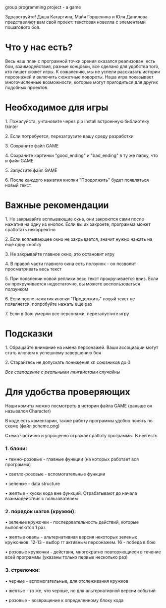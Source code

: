 group programming project - a game


Здравствуйте! Даша Катаргина, Майя Горшенина и Юля Данилова представляют вам свой проект: текстовая новелла с элементами пошагового боя.

<h1>Что у нас есть?</h1>
<p>Весь наш план с програмной точки зрения оказался реализован: есть бои, взаимодействия, разные концовки, все сделано для удобства того, кто пишет сюжет игры.
К сожалению, мы не успели рассказать истории персонажей и включить сюжетные повороты.
Наша игра показывает многочисленные возможности, которые могут пригодиться для других подобных проектов.</p>

<h1>Необходимое для игры</h1>
<p>1. Пожалуйста, учтановите через pip install встроенную библиотеку tkinter</p>
<p>2. Если потребуется, перезагрузите вашу среду разработки</p>
<p>3. Cохраните файл GAME</p>
<p>4. Сохраните картинки "good_ending" и "bad_ending" в ту же папку, что и файл GAME</p>
<p>5. Запустите файл GAME</p>
<p>6. После каждого нажатия кнопки "Продолжить" будет появляться новый текст</p>

<h1>Важные рекомендации</h1>
<p>1. Не закрывайте всплывающие окна, они закроются сами после нажатия на одну из кнопок. Если вы их закроете, программа может сработать некорректно</p>
<p>2. Если всплывающее окно не закрывается, значит нужно нажать на еще одну кнопку</p>
<p>3. Не закрывайте главное окно, это остановит игру</p>
<p>4. В правой части главного окна есть ползунок - он позволит просматривать весь текст</p>
<p>5. При появлении новой реплики весь текст прокручивается вниз. Если он прокручивается недостаточно, вы можете воспользоваться ползунком</p>
<p>6. Если после нажатия кнопки "Продолжить" новый текст не появляется, попробуйте нажать еще раз</p>
<p>7. Если в бою умерли все персонажи, перезапустите игру</p>

<h1>Подсказки</h1>
<p>1. Обращайте внимание на имена персонажей. Ваши ассоциации могут стать ключом к успешному завершению боя</p>
<p>2. Старайтесь не допускать понижения хп союзников до 0</p>
<p><i>Все совпадение с реальными лингвистами случайны</i></p>

<h1>Для удобства проверяющих</h1>
<p>Наши комиты можно посмотреть в истории файла GAME (раньше он назывался Character)</p>
<p>В коде есть коментарии, также работу программы удобно понять по схеме (файл scheme.png)</p>
<p>Cхема частично и упрощенно отражает работу программы. В ней есть</p>

<h3>1. блоки:</h3>
<p>  • темно-розовые - главные функции (на которых работает вся программа)</p>
<p>  • светло-розовые - вспомогательные функции</p>
<p>  • зеленые - data structure</p>
<p>  • желтые - куски кода вне функций. Отрабатывают до начала взаимодействия с пользователем</p>

<h3>2. порядок шагов (кружки):</h3>
<p>  • зеленые кружочки - последовательность действий, которые выполняются 1 раз</p>
<p>  • желтые овалы - альтернативная версия некоторых зеленых кружочков. 12-13 - выбор гг активным персонажем. 16 - победа в бою</p>
<p>  • розовые кружочки - действия, многократно повторяющиеся в течение всей программы (указаны только первые несколько раз)</p>

<h3>3. стрелочки:</h3>
<p>  • черные - вспомогательные, для отслеживания кружков</p>
<p>  • желтые - то же, что черные, но для альтернативной версии событий</p>
<p>  • розовые - возвращение к определенному блоку кода</p>

